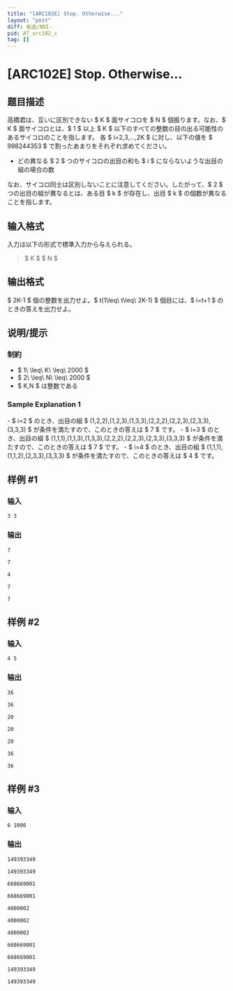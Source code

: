 ```yaml
---
title: "[ARC102E] Stop. Otherwise..."
layout: "post"
diff: 省选/NOI-
pid: AT_arc102_c
tag: []
---
```


# [ARC102E] Stop. Otherwise...

## 题目描述

[problemUrl]: https://atcoder.jp/contests/arc102/tasks/arc102_c

高橋君は、互いに区別できない $ K $ 面サイコロを $ N $ 個振ります。なお、$ K $ 面サイコロとは、$ 1 $ 以上 $ K $ 以下のすべての整数の目の出る可能性のあるサイコロのことを指します。 各 $ i=2,3,...,2K $ に対し、以下の値を $ 998244353 $ で割ったあまりをそれぞれ求めてください。

- どの異なる $ 2 $ つのサイコロの出目の和も $ i $ にならないような出目の組の場合の数

なお、サイコロ同士は区別しないことに注意してください。したがって、$ 2 $ つの出目の組が異なるとは、ある目 $ k $ が存在し、出目 $ k $ の個数が異なることを指します。

## 输入格式

入力は以下の形式で標準入力から与えられる。

> $ K $ $ N $

## 输出格式

$ 2K-1 $ 個の整数を出力せよ。$ t(1\leq\ t\leq\ 2K-1) $ 個目には、$ i=t+1 $ のときの答えを出力せよ。

## 说明/提示

### 制約

- $ 1\ \leq\ K\ \leq\ 2000 $
- $ 2\ \leq\ N\ \leq\ 2000 $
- $ K,N $ は整数である

### Sample Explanation 1

\- $ i=2 $ のとき、出目の組 $ (1,2,2),(1,2,3),(1,3,3),(2,2,2),(2,2,3),(2,3,3),(3,3,3) $ が条件を満たすので、このときの答えは $ 7 $ です。 - $ i=3 $ のとき、出目の組 $ (1,1,1),(1,1,3),(1,3,3),(2,2,2),(2,2,3),(2,3,3),(3,3,3) $ が条件を満たすので、このときの答えは $ 7 $ です。 - $ i=4 $ のとき、出目の組 $ (1,1,1),(1,1,2),(2,3,3),(3,3,3) $ が条件を満たすので、このときの答えは $ 4 $ です。

## 样例 #1

### 输入

```
3 3
```

### 输出

```
7
7
4
7
7
```

## 样例 #2

### 输入

```
4 5
```

### 输出

```
36
36
20
20
20
36
36
```

## 样例 #3

### 输入

```
6 1000
```

### 输出

```
149393349
149393349
668669001
668669001
4000002
4000002
4000002
668669001
668669001
149393349
149393349
```

